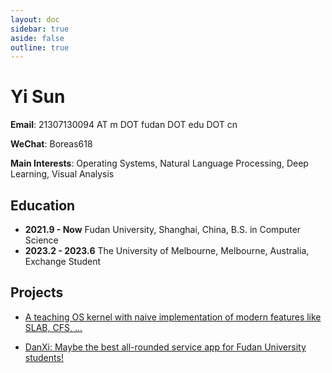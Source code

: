 ```yaml
---
layout: doc
sidebar: true
aside: false
outline: true
---
```


# Yi Sun

**Email**: 21307130094 AT m DOT fudan DOT edu DOT cn

**WeChat**: Boreas618

**Main Interests**: Operating Systems, Natural Language Processing, Deep Learning, Visual Analysis

## Education

* **2021.9 - Now** Fudan University, Shanghai, China, B.S. in Computer Science
* **2023.2 - 2023.6** The University of Melbourne, Melbourne, Australia, Exchange Student

## Projects

* [A teaching OS kernel with naive implementation of modern features like SLAB, CFS, ...](https://github.com/Boreas618/OS-Honor-23Fall)

* [DanXi: Maybe the best all-rounded service app for Fudan University students!](https://github.com/DanXi-Dev/DanXi)

